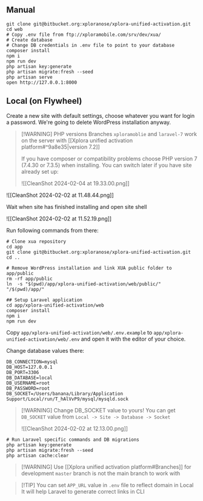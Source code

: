 ## Manual
```
git clone git@bitbucket.org:xploranose/xplora-unified-activation.git
cd web
# Copy .env file from ftp://xploramobile.com/srv/dev/xua/
# Create database
# Change DB credentials in .env file to point to your database
composer install
npm i
npm run dev
php artisan key:generate
php artisan migrate:fresh --seed
php artisan serve
open http://127.0.0.1:8000
```
## Local (on Flywheel)

Create a new site with default settings, choose whatever you want for login a password. We're going to delete WordPress installation anyway.


> [!WARNING] PHP versions
> Branches `xploramoblie` and `laravel-7` work on the server with [[Xplora unified activation platform#^9a8e35|version 7.2]] 
> 
> If you have composer or compatibility problems choose PHP version 7 (7.4.30 or 7.3.5) when installing. You can switch later if you have site already set up:
> 
> ![[CleanShot 2024-02-04 at 19.33.00.png]]


![[CleanShot 2024-02-02 at 11.48.44.png]]

Wait when site has finished installing and open site shell

![[CleanShot 2024-02-02 at 11.52.19.png]]

Run following commands from there:

```
# Clone xua repository
cd app
git clone git@bitbucket.org:xploranose/xplora-unified-activation.git
cd ..

# Remove WordPress installation and link XUA public folder to app/public
rm -rf app/public
ln  -s "$(pwd)/app/xplora-unified-activation/web/public/" "/$(pwd)/app/"

## Setup Laravel application
cd app/xplora-unified-activation/web
composer install
npm i
npm run dev

```
Copy `app/xplora-unified-activation/web/.env.example` to `app/xplora-unified-activation/web/.env` and open it with the editor of your choice.

Change database values there:
```
DB_CONNECTION=mysql
DB_HOST=127.0.0.1
DB_PORT=3306
DB_DATABASE=local
DB_USERNAME=root
DB_PASSWORD=root
DB_SOCKET=/Users/banana/Library/Application Support/Local/run/T_hAlVvP9/mysql/mysqld.sock
```

> [!WARNING] Change DB_SOCKET value to yours!
> You can get `DB_SOCKET` value from `Local -> Site -> Database -> Socket`
> 
> ![[CleanShot 2024-02-02 at 12.13.00.png]]

```
# Run Laravel specific commands and DB migrations
php artisan key:generate
php artisan migrate:fresh --seed
php artisan cache:clear
```

> [!WARNING] Use [[Xplora unified activation platform#Branches]] for development
> `master` branch is not the main branch to work with

> [!TIP] You can set `APP_URL` value in `.env` file to reflect domain in Local
> It will help Laravel to generate correct links in CLI

